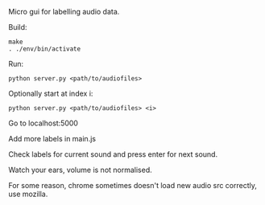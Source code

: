 Micro gui for labelling audio data.

Build:

```
make
. ./env/bin/activate
```

Run:

```
python server.py <path/to/audiofiles>
```

Optionally start at index i:
```
python server.py <path/to/audiofiles> <i>
```

Go to localhost:5000

Add more labels in main.js

Check labels for current sound and press enter for next sound.

Watch your ears, volume is not normalised.

For some reason, chrome sometimes doesn't load new audio src correctly, use mozilla.
